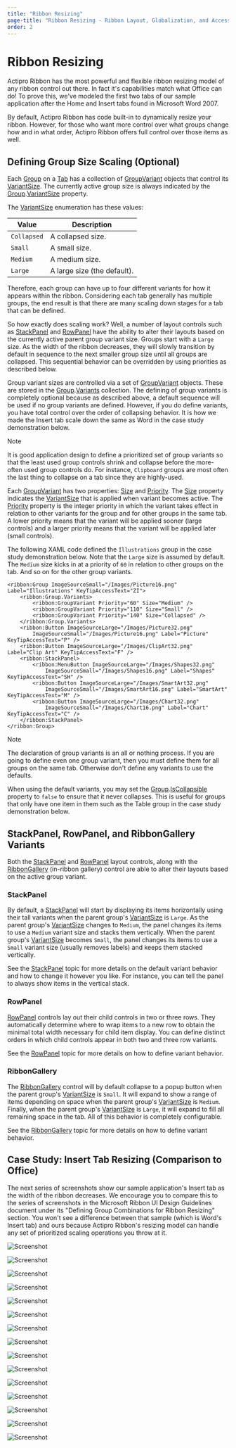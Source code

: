 ```yaml
---
title: "Ribbon Resizing"
page-title: "Ribbon Resizing - Ribbon Layout, Globalization, and Accessibility Features"
order: 2
---
```

# Ribbon Resizing

Actipro Ribbon has the most powerful and flexible ribbon resizing model of any ribbon control out there.  In fact it's capabilities match what Office can do!  To prove this, we've modeled the first two tabs of our sample application after the Home and Insert tabs found in Microsoft Word 2007.

By default, Actipro Ribbon has code built-in to dynamically resize your ribbon.  However, for those who want more control over what groups change how and in what order, Actipro Ribbon offers full control over those items as well.

## Defining Group Size Scaling (Optional)

Each [Group](xref:@ActiproUIRoot.Controls.Ribbon.Controls.Group) on a [Tab](xref:@ActiproUIRoot.Controls.Ribbon.Controls.Tab) has a collection of [GroupVariant](xref:@ActiproUIRoot.Controls.Ribbon.Controls.GroupVariant) objects that control its [VariantSize](xref:@ActiproUIRoot.Controls.Ribbon.Controls.VariantSize).  The currently active group size is always indicated by the [Group](xref:@ActiproUIRoot.Controls.Ribbon.Controls.Group).[VariantSize](xref:@ActiproUIRoot.Controls.Ribbon.Controls.Primitives.ItemsControlBase.VariantSize) property.

The [VariantSize](xref:@ActiproUIRoot.Controls.Ribbon.Controls.VariantSize) enumeration has these values:

| Value | Description |
|-----|-----|
| `Collapsed` | A collapsed size. |
| `Small` | A small size. |
| `Medium` | A medium size. |
| `Large` | A large size (the default). |

Therefore, each group can have up to four different variants for how it appears within the ribbon.  Considering each tab generally has multiple groups, the end result is that there are many scaling down stages for a tab that can be defined.

So how exactly does scaling work?  Well, a number of layout controls such as [StackPanel](xref:@ActiproUIRoot.Controls.Ribbon.Controls.StackPanel) and [RowPanel](xref:@ActiproUIRoot.Controls.Ribbon.Controls.RowPanel) have the ability to alter their layouts based on the currently active parent group variant size.  Groups start with a `Large` size.  As the width of the ribbon decreases, they will slowly transition by default in sequence to the next smaller group size until all groups are collapsed.  This sequential behavior can be overridden by using priorities as described below.

Group variant sizes are controlled via a set of [GroupVariant](xref:@ActiproUIRoot.Controls.Ribbon.Controls.GroupVariant) objects.  These are stored in the [Group](xref:@ActiproUIRoot.Controls.Ribbon.Controls.Group).[Variants](xref:@ActiproUIRoot.Controls.Ribbon.Controls.Group.Variants) collection.  The defining of group variants is completely optional because as described above, a default sequence will be used if no group variants are defined.  However, if you do define variants, you have total control over the order of collapsing behavior.  It is how we made the Insert tab scale down the same as Word in the case study demonstration below.

> [!NOTE]
> It is good application design to define a prioritized set of group variants so that the least used group controls shrink and collapse before the more-often used group controls do.  For instance, `Clipboard` groups are most often the last thing to collapse on a tab since they are highly-used.

Each [GroupVariant](xref:@ActiproUIRoot.Controls.Ribbon.Controls.GroupVariant) has two properties: [Size](xref:@ActiproUIRoot.Controls.Ribbon.Controls.GroupVariant.Size) and [Priority](xref:@ActiproUIRoot.Controls.Ribbon.Controls.GroupVariant.Priority).  The [Size](xref:@ActiproUIRoot.Controls.Ribbon.Controls.GroupVariant.Size) property indicates the [VariantSize](xref:@ActiproUIRoot.Controls.Ribbon.Controls.VariantSize) that is applied when variant becomes active.  The [Priority](xref:@ActiproUIRoot.Controls.Ribbon.Controls.GroupVariant.Priority) property is the integer priority in which the variant takes effect in relation to other variants for the group and for other groups in the same tab.  A lower priority means that the variant will be applied sooner (large controls) and a larger priority means that the variant will be applied later (small controls).

The following XAML code defined the `Illustrations` group in the case study demonstration below.  Note that the `Large` size is assumed by default.  The `Medium` size kicks in at a priority of `60` in relation to other groups on the tab.  And so on for the other group variants.

```xaml
<ribbon:Group ImageSourceSmall="/Images/Picture16.png" Label="Illustrations" KeyTipAccessText="ZI">
	<ribbon:Group.Variants>
		<ribbon:GroupVariant Priority="60" Size="Medium" />
		<ribbon:GroupVariant Priority="110" Size="Small" />
		<ribbon:GroupVariant Priority="140" Size="Collapsed" />
	</ribbon:Group.Variants>					
	<ribbon:Button ImageSourceLarge="/Images/Picture32.png" 
		ImageSourceSmall="/Images/Picture16.png" Label="Picture" KeyTipAccessText="P" />
	<ribbon:Button ImageSourceLarge="/Images/ClipArt32.png" Label="Clip Art" KeyTipAccessText="F" />
	<ribbon:StackPanel>
		<ribbon:MenuButton ImageSourceLarge="/Images/Shapes32.png" 
			ImageSourceSmall="/Images/Shapes16.png" Label="Shapes" KeyTipAccessText="SH" />
		<ribbon:Button ImageSourceLarge="/Images/SmartArt32.png" 
			ImageSourceSmall="/Images/SmartArt16.png" Label="SmartArt" KeyTipAccessText="M" />
		<ribbon:Button ImageSourceLarge="/Images/Chart32.png" 
			ImageSourceSmall="/Images/Chart16.png" Label="Chart" KeyTipAccessText="C" />
	</ribbon:StackPanel>					
</ribbon:Group>
```

> [!NOTE]
> The declaration of group variants is an all or nothing process.  If you are going to define even one group variant, then you must define them for all groups on the same tab.  Otherwise don't define any variants to use the defaults.

When using the default variants, you may set the [Group](xref:@ActiproUIRoot.Controls.Ribbon.Controls.Group).[IsCollapsible](xref:@ActiproUIRoot.Controls.Ribbon.Controls.Group.IsCollapsible) property to `false` to ensure that it never collapses.  This is useful for groups that only have one item in them such as the Table group in the case study demonstration below.

## StackPanel, RowPanel, and RibbonGallery Variants

Both the [StackPanel](xref:@ActiproUIRoot.Controls.Ribbon.Controls.StackPanel) and [RowPanel](xref:@ActiproUIRoot.Controls.Ribbon.Controls.RowPanel) layout controls, along with the [RibbonGallery](xref:@ActiproUIRoot.Controls.Ribbon.Controls.RibbonGallery) (in-ribbon gallery) control are able to alter their layouts based on the active group variant.

### StackPanel

By default, a [StackPanel](xref:@ActiproUIRoot.Controls.Ribbon.Controls.StackPanel) will start by displaying its items horizontally using their tall variants when the parent group's [VariantSize](xref:@ActiproUIRoot.Controls.Ribbon.Controls.VariantSize) is `Large`.  As the parent group's [VariantSize](xref:@ActiproUIRoot.Controls.Ribbon.Controls.VariantSize) changes to `Medium`, the panel changes its items to use a `Medium` variant size and stacks them vertically.  When the parent group's [VariantSize](xref:@ActiproUIRoot.Controls.Ribbon.Controls.VariantSize) becomes `Small`, the panel changes its items to use a `Small` variant size (usually removes labels) and keeps them stacked vertically.

See the [StackPanel](../controls/layout/stackpanel.md) topic for more details on the default variant behavior and how to change it however you like.  For instance, you can tell the panel to always show items in the vertical stack.

### RowPanel

[RowPanel](xref:@ActiproUIRoot.Controls.Ribbon.Controls.RowPanel) controls lay out their child controls in two or three rows.  They automatically determine where to wrap items to a new row to obtain the minimal total width necessary for child item display.  You can define distinct orders in which child controls appear in both two and three row variants.

See the [RowPanel](../controls/layout/rowpanel.md) topic for more details on how to define variant behavior.

### RibbonGallery

The [RibbonGallery](xref:@ActiproUIRoot.Controls.Ribbon.Controls.RibbonGallery) control will by default collapse to a popup button when the parent group's [VariantSize](xref:@ActiproUIRoot.Controls.Ribbon.Controls.VariantSize) is `Small`.  It will expand to show a range of items depending on space when the parent group's [VariantSize](xref:@ActiproUIRoot.Controls.Ribbon.Controls.VariantSize) is `Medium`.  Finally, when the parent group's [VariantSize](xref:@ActiproUIRoot.Controls.Ribbon.Controls.VariantSize) is `Large`, it will expand to fill all remaining space in the tab.  All of this behavior is completely configurable.

See the [RibbonGallery](../controls/interactive/ribbongallery.md) topic for more details on how to define variant behavior.

## Case Study: Insert Tab Resizing (Comparison to Office)

The next series of screenshots show our sample application's Insert tab as the width of the ribbon decreases.  We encourage you to compare this to the series of screenshots in the Microsoft Ribbon UI Design Guidelines document under its "Defining Group Combinations for Ribbon Resizing" section.  You won't see a difference between that sample (which is Word's Insert tab) and ours because Actipro Ribbon's resizing model can handle any set of prioritized scaling operations you throw at it.

![Screenshot](../images/ribbon-resizing01.gif)

![Screenshot](../images/ribbon-resizing02.gif)

![Screenshot](../images/ribbon-resizing03.gif)

![Screenshot](../images/ribbon-resizing04.gif)

![Screenshot](../images/ribbon-resizing05.gif)

![Screenshot](../images/ribbon-resizing06.gif)

![Screenshot](../images/ribbon-resizing07.gif)

![Screenshot](../images/ribbon-resizing08.gif)

![Screenshot](../images/ribbon-resizing09.gif)

![Screenshot](../images/ribbon-resizing10.gif)

![Screenshot](../images/ribbon-resizing11.gif)

![Screenshot](../images/ribbon-resizing12.gif)

![Screenshot](../images/ribbon-resizing13.gif)

![Screenshot](../images/ribbon-resizing14.gif)

![Screenshot](../images/ribbon-resizing15.gif)

